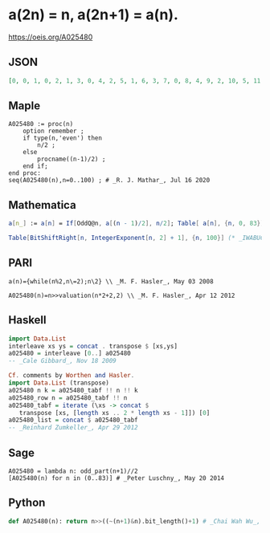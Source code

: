 # a\(2n\) \= n, a\(2n\+1\) \= a\(n\)\.
https://oeis.org/A025480
## JSON
```JSON
[0, 0, 1, 0, 2, 1, 3, 0, 4, 2, 5, 1, 6, 3, 7, 0, 8, 4, 9, 2, 10, 5, 11, 1, 12, 6, 13, 3, 14, 7, 15, 0, 16, 8, 17, 4, 18, 9, 19, 2, 20, 10, 21, 5, 22, 11, 23, 1, 24, 12, 25, 6, 26, 13, 27, 3, 28, 14, 29, 7, 30, 15, 31, 0, 32, 16, 33, 8, 34, 17, 35, 4, 36, 18, 37, 9, 38, 19, 39, 2, 40, 20, 41, 10]
```
## Maple
```Maple
A025480 := proc(n)
    option remember ;
    if type(n,'even') then
        n/2 ;
    else
        procname((n-1)/2) ;
    end if;
end proc:
seq(A025480(n),n=0..100) ; # _R. J. Mathar_, Jul 16 2020
```
## Mathematica
```Mathematica
a[n_] := a[n] = If[OddQ@n, a[(n - 1)/2], n/2]; Table[ a[n], {n, 0, 83}] (* _Robert G. Wilson v_, Mar 30 2006 *)
```
```Mathematica
Table[BitShiftRight[n, IntegerExponent[n, 2] + 1], {n, 100}] (* _IWABUCHI Yu(u)ki_, Oct 13 2012 *)
```
## PARI
```PARI
a(n)={while(n%2,n\=2);n\2} \\ _M. F. Hasler_, May 03 2008
```
```PARI
A025480(n)=n>>valuation(n*2+2,2) \\ _M. F. Hasler_, Apr 12 2012
```
## Haskell
```Haskell
import Data.List
interleave xs ys = concat . transpose $ [xs,ys]
a025480 = interleave [0..] a025480
-- _Cale Gibbard_, Nov 18 2009
```
```Haskell
Cf. comments by Worthen and Hasler.
import Data.List (transpose)
a025480 n k = a025480_tabf !! n !! k
a025480_row n = a025480_tabf !! n
a025480_tabf = iterate (\xs -> concat $
   transpose [xs, [length xs .. 2 * length xs - 1]]) [0]
a025480_list = concat $ a025480_tabf
-- _Reinhard Zumkeller_, Apr 29 2012
```
## Sage
```Sage
A025480 = lambda n: odd_part(n+1)//2
[A025480(n) for n in (0..83)] # _Peter Luschny_, May 20 2014
```
## Python
```Python
def A025480(n): return n>>((~(n+1)&n).bit_length()+1) # _Chai Wah Wu_, Jul 13 2022
```
